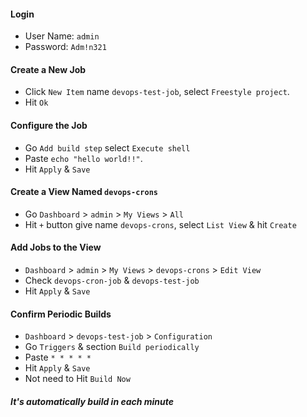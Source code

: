 #### Login

- User Name: `admin`
- Password: `Adm!n321`

#### Create a New Job

- Click `New Item` name `devops-test-job`, select `Freestyle project`.
- Hit `Ok`

#### Configure the Job

- Go `Add build step` select `Execute shell`
- Paste `echo "hello world!!"`.
- Hit `Apply` & `Save`

#### Create a View Named `devops-crons`

- Go `Dashboard` > `admin` > `My Views` > `All`
- Hit `+` button give name `devops-crons`, select `List View` & hit `Create`

#### Add Jobs to the View

- `Dashboard` > `admin` > `My Views` > `devops-crons` > `Edit View`
- Check `devops-cron-job` & `devops-test-job`
- Hit `Apply` & `Save`

#### Confirm Periodic Builds

- `Dashboard` > `devops-test-job` > `Configuration`
- Go `Triggers` & section `Build periodically`
- Paste `* * * * *`
- Hit `Apply` & `Save`
- Not need to Hit `Build Now`

##### It's automatically build in each minute
